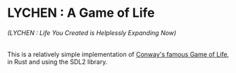 LYCHEN : A Game of Life
======
###### (LYCHEN : Life You Created is Helplessly Expanding Now)

This is a relatively simple implementation of [Conway's famous Game of Life](https://en.wikipedia.org/wiki/Conway%27s_Game_of_Life), in Rust and using the SDL2 library.